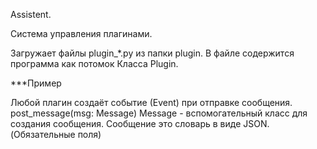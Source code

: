 Assistent.

Система управления плагинами.

Загружает файлы plugin_*.py из папки plugin. В файле содержится программа как потомок Класса Plugin.

***Пример

Любой плагин создаёт событие (Еvent) при отправке сообщения.
post_message(msg: Message)
Message - вспомогательный класс для создания сообщения.
Сообщение это словарь в виде JSON. (Обязательные поля)


